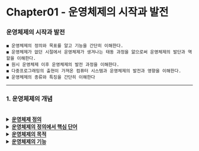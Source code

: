 # Chapter01 - 운영체제의 시작과 발전

### 운영체제의 시작과 발전

```
◼ 운영체제의 정의와 목표를 알고 기능을 간단히 이해한다.
◼ 운영체제가 없던 시절에서 운영체제가 생겨나는 태동 과정을 앎으로써 운영체제의 발단과 역할을 이해한다. 
◼ 원시 운영체제 이후 운영체제의 발전 과정을 이해한다.
◼ 다중프로그래밍의 출현이 가져온 컴퓨터 시스템과 운영체제의 발전과 영향을 이해한다.
◼ 운영체제의 종류와 특징을 간단히 이해한다
```
 <hr>

### 1. 운영체제의 개념
<br>

<details>
  <summary><span style="border-bottom:0.05em solid"><strong>운영체제 정의</strong></span></summary>
    <ul>
     <li>컴퓨터 사용자와 컴퓨터 하드웨어 사이에서 중계 역할을 하면서, 프로그램의 실행을 관리하고 제어하는 시스템 소프트웨어</li> 
     <li>컴퓨터가 켜질 때 처음으로 적재되어 나머지 모든 프로그램의 실행을 제어하고 사용자의 요청을 처리해주는 소프트웨어</li>
     <li>컴퓨터의 자원을 독점적으로 관리하는 특별한 소프트웨어</li>
    </ul>
</details>

<details>
  <summary><span style="border-bottom:0.05em solid"><strong>운영체제의 정의에서 핵심 단어</strong></span></summary>
    <ol>
     <li>운영체제는 컴퓨터의 모든 자원(resource) 관리</li> 
     <ul>
      <li>하드웨어 자원 - CPU, 캐시, 메모리, 키보드, 마우스, 디스플레이, 하드디스크, 프린터 등</li> 
      <li>소프트웨어 자원 - 응용프로그램</li>
      <li>데이터 자원 - 파일, 데이터베이스 등</li>
     </ul>
     <li>운영체제는 자원에 대한 독점(exclusive) 권한 소유</li>
     <ul>
      <li>자원에 대한 모든 관리 권한은 운영체제에게 만 있음</li> 
     </ul>
     <li>운영체제는 관리자(supervisor)</li>
     <ul>
      <li>실행중인 프로그램 관리, 메모리 관리, 파일과 디스크 장치 관리, 입출력 장치 관리, 사용자 계정 등 관리 등</li> 
     </ul>
     <li>운영체제는 소프트웨어(softwarer)</li>
     <ul>
      <li>커널(kernel)이라고 불리는 핵심 코드와 UI를 비롯한 도구 프로그램들(tool/utility) 및 장치를 제어하는 디바이스 드라이버들로 구성</li> 
     </ul>
  </ol>
</details>

<details>
  <summary><span style="border-bottom:0.05em solid"><strong>운영체제의 목적</strong></span></summary>
    <ul>
     <li>사용자에게 컴퓨터 사용의 편리성 제공</li> 
     <li>컴퓨터가 켜질 때 처음으로 적재되어 나머지 모든 프로그램의 실행을 제어하고 사용자의 요청을 처리해주는 소프트웨어</li>
     <li>컴퓨터의 자원 관리 효율성</li>
    </ul>
</details>

<details>
  <summary><span style="border-bottom:0.05em solid"><strong>운영체제의 기능</strong></span></summary>
 <span style="color:red">프로세스 관리</span>(process management)
    <ol>
     <li><span style="color:red">프로세스 관리</span>(process management)</li> 
     <li><span style:"color:red">메모리 관리</span>(memory management)</li>
     <li><span style:"color:red">파일 시스템 관리</span>(file system management)</li>
     <li><span style:"color:red">장치 관리</span>(device management)</li>
     <li>네트워크 관리</li> 
     <li>보안 관리</li>
     <li>기타 관리</li>
    </ol>
 <img src="https://user-images.githubusercontent.com/36596037/226588714-5577e30b-9b4f-48a6-9e2b-b7c02bc4e864.png">
</details>
